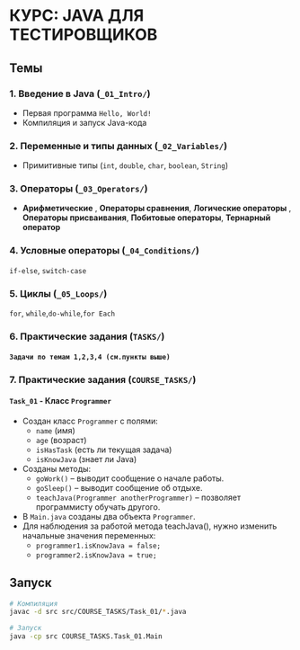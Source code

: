 # КУРС: JAVA ДЛЯ ТЕСТИРОВЩИКОВ

## Темы
### 1. Введение в Java (`_01_Intro/`)
- Первая программа `Hello, World!`
- Компиляция и запуск Java-кода

### 2. Переменные и типы данных (`_02_Variables/`)
- Примитивные типы (`int`, `double`, `char`, `boolean`, `String`)

### 3. Операторы (`_03_Operators/`)
- **Арифметические** , **Операторы сравнения**, **Логические операторы** , **Операторы присваивания**, **Побитовые операторы**, **Тернарный оператор** 

### 4. Условные операторы (`_04_Conditions/`)
`if-else`, `switch-case`

### 5. Циклы (`_05_Loops/`)
`for`, `while`,`do-while`,`for Each` 

### 6. Практические задания (`TASKS/`)
#### `Задачи по темам 1,2,3,4 (см.пункты выше)` 

### 7. Практические задания (`COURSE_TASKS/`)
#### `Task_01` - **Класс `Programmer`**
- Создан класс `Programmer` с полями:
  - `name` (имя)
  - `age` (возраст)
  - `isHasTask` (есть ли текущая задача)
  - `isKnowJava` (знает ли Java)
- Созданы методы:
  - `goWork()` – выводит сообщение о начале работы.
  - `goSleep()` – выводит сообщение об отдыхе.
  - `teachJava(Programmer anotherProgrammer)` – позволяет программисту обучать другого.
- В `Main.java` созданы два объекта `Programmer`.
- Для наблюдения за работой метода teachJava(), нужно изменить начальные значения переменных:
  - `programmer1.isKnowJava = false;`
  - `programmer2.isKnowJava = true;` 

  
## Запуск 
```sh
# Компиляция
javac -d src src/COURSE_TASKS/Task_01/*.java

# Запуск
java -cp src COURSE_TASKS.Task_01.Main



